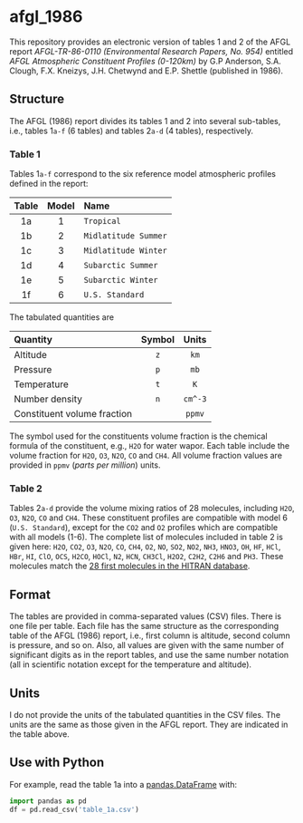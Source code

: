 # afgl_1986

This repository provides an electronic version of tables 1 and 2 of the AFGL report *AFGL-TR-86-0110 (Environmental Research Papers, No. 954)* entitled *AFGL Atmospheric Constituent Profiles (0-120km)* by G.P Anderson, S.A. Clough, F.X. Kneizys, J.H. Chetwynd and E.P. Shettle (published in 1986).

## Structure

The AFGL (1986) report divides its tables 1 and 2 into several sub-tables, i.e., tables 1`a-f` (6 tables) and tables 2`a-d` (4 tables), respectively.

### Table 1

Tables 1`a-f` correspond to the six reference model atmospheric profiles defined in the report:

| Table | Model | Name                 |
| :---: | :---: | :------------------  |
| 1a    | 1     | `Tropical`           |
| 1b    | 2     | `Midlatitude Summer` |
| 1c    | 3     | `Midlatitude Winter` |
| 1d    | 4     | `Subarctic Summer`   |
| 1e    | 5     | `Subarctic Winter`   |
| 1f    | 6     | `U.S. Standard`      |

The tabulated quantities are

| Quantity                              | Symbol | Units   |
| :------------------------------------ | :----: | :-----: |
| Altitude                              | `z`    | `km`    |
| Pressure                              | `p`    | `mb`    |
| Temperature                           | `t`    | `K`     |
| Number density                        | `n`    | `cm^-3` |
| Constituent volume fraction           |        | `ppmv`  |

The symbol used for the constituents volume fraction is the chemical formula of the constituent, e.g., `H2O` for water wapor.
Each table include the volume fraction for `H2O`, `O3`, `N2O`, `CO` and `CH4`.
All volume fraction values are provided in `ppmv` (*parts per million*) units.

### Table 2

Tables 2`a-d` provide the volume mixing ratios of 28 molecules, including `H2O`, `O3`, `N2O`, `CO` and `CH4`.
These constituent profiles are compatible with model 6 (`U.S. Standard`), except for the `CO2` and `O2` profiles which are compatible with all models (1-6).
The complete list of molecules included in table 2 is given here: `H2O`, `CO2`, `O3`, `N2O`, `CO`, `CH4`, `O2`, `NO`, `SO2`, `NO2`, `NH3`, `HNO3`, `OH`, `HF`, `HCl`, `HBr`, `HI`, `ClO`, `OCS`, `H2CO`, `HOCl`, `N2`, `HCN`, `CH3Cl`, `H2O2`, `C2H2`, `C2H6` and `PH3`.
These molecules match the [28 first molecules in the HITRAN database](https://hitran.org/docs/molec-meta/).

## Format

The tables are provided in comma-separated values (CSV) files.
There is one file per table. Each file has the same structure as the corresponding table of the AFGL (1986) report, i.e., first column is altitude, second column is pressure, and so on.
Also, all values are given with the same number of significant digits as in the report tables, and use the same number notation (all in scientific notation except for the temperature and altitude).

## Units

I do not provide the units of the tabulated quantities in the CSV files. The units are the same as those given in the AFGL report. They are indicated in the table above.

## Use with Python

For example, read the table 1a into a [pandas.DataFrame](https://pandas.pydata.org/pandas-docs/stable/reference/api/pandas.DataFrame.html) with:

```python
import pandas as pd
df = pd.read_csv('table_1a.csv')
```
